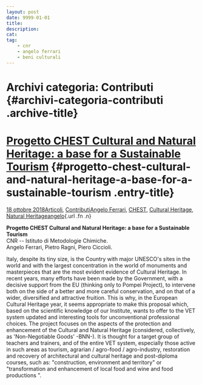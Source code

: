 ```yaml
---
layout: post
date: 9999-01-01
title:
description:
cat:
tag:
    - cnr
    - angelo ferrari
    - beni culturali
---
```


Archivi categoria: Contributi {#archivi-categoria-contributi .archive-title}
=============================

[Progetto CHEST Cultural and Natural Heritage: a base for a Sustainable Tourism](index4e02.html?p=1743) {#progetto-chest-cultural-and-natural-heritage-a-base-for-a-sustainable-tourism .entry-title}
=================================================

[18 ottobre 2018](index4e02.html?p=1743 "Permalink a Progetto CHEST Cultural and Natural Heritage: a base for a Sustainable Tourism")[Articoli](indexe788.html?cat=139), [Contributi](index376e.html?cat=13)[Angelo Ferrari](indexdddd.html?tag=angelo-ferrari), [CHEST](indexe660.html?tag=chest), [Cultural Heritage](index49c7.html?tag=cultural-heritage), [Natural Heritage](index3b6b.html?tag=natural-heritage)[angelo](indexcd64.html?author=1 "Vedi tutti gli articoli di angelo"){.url .fn .n}

**Progetto CHEST Cultural and Natural Heritage: a base for a Sustainable Tourism**\
CNR -- Istituto di Metodologie Chimiche.\
Angelo Ferrari, Pietro Ragni, Piero Ciccioli.

Italy, despite its tiny size, is the Country with major UNESCO's sites in the world and with the largest concentration in the world of monuments and masterpieces that are the most evident evidence of Cultural Heritage. In recent years, many efforts have been made by the Government, with a decisive support from the EU (thinking only to Pompei Project), to intervene both on the side of a better and more careful conservation, and on that of a wider, diversified and attractive fruition. This is why, in the European Cultural Heritage year, it seems appropriate to make this proposal which, based on the scientific knowledge of our Institute, wants to offer to the VET system updated and interesting tools for unconventional professional choices. The project focuses on the aspects of the protection and enhancement of the Cultural and Natural Heritage (considered, collectively, as 'Non-Negotiable Goods' -BNN-). It is thought for a target group of teachers and trainers, and of the entire VET system, especially those active in such areas as tourism, agrarian / agro-food / agro-industry, restoration and recovery of architectural and cultural heritage and post-diploma courses, such as: "construction, environment and territory" or "transformation and enhancement of local food and wine and food productions ".

